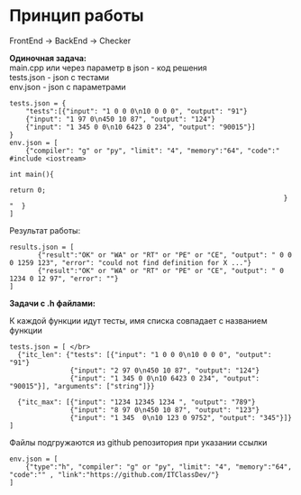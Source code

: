 # Принцип работы 
FrontEnd -> BackEnd -> Checker </br>

<b>Одиночная задача:</b></br>
main.cpp или через параметр в json - код решения </br>
tests.json - json с тестами </br>
env.json - json c параметрами <br>
```
tests.json = {
    "tests":[{"input": "1 0 0 0\n10 0 0 0", "output": "91"}
    {"input": "1 97 0\n450 10 87", "output": "124"}
    {"input": "1 345 0 0\n10 6423 0 234", "output": "90015"}]
}
env.json = [ 
    {"compiler": "g" or "py", "limit": "4", "memory":"64", "code":" #include <iostream> 
                                                                    int main(){    
                                                                        return 0; 
                                                                    } "  }
]
```

Результат работы:</br>
 ```
results.json = [
        {"result":"OK" or "WA" or "RT" or "PE" or "CE", "output": " 0 0 0 1259 123", "error": "could not find definition for X ..."}
        {"result":"OK" or "WA" or "RT" or "PE" or "CE", "output": " 0 1234 0 12 97", "error": ""}
]
 ```
<b>Задачи с .h файлами:</b></br>

К каждой функции идут тесты,  имя списка совпадает с названием функции</br>
 ```
tests.json = [ </br>
   {"itc_len": {"tests": [{"input": "1 0 0 0\n10 0 0 0", "output": "91"}
                {"input": "2 97 0\n450 10 87", "output": "124"}
                {"input": "1 345 0 0\n10 6423 0 234", "output": "90015"}], "arguments": ["string"]}}
                
   {"itc_max": [{"input": "1234 12345 1234 ", "output": "789"}
                {"input": "8 97 0\n450 10 87", "output": "123"}
                {"input": "1 345  0\n10 123 0 9752", "output": "345"}]}
]
```

Файлы подгружаются из github репозитория при указании ссылки</br>
```
env.json = [ 
    {"type":"h", "compiler": "g" or "py", "limit": "4", "memory":"64", "code":"" , "link":"https://github.com/ITClassDev/"}
]
```
